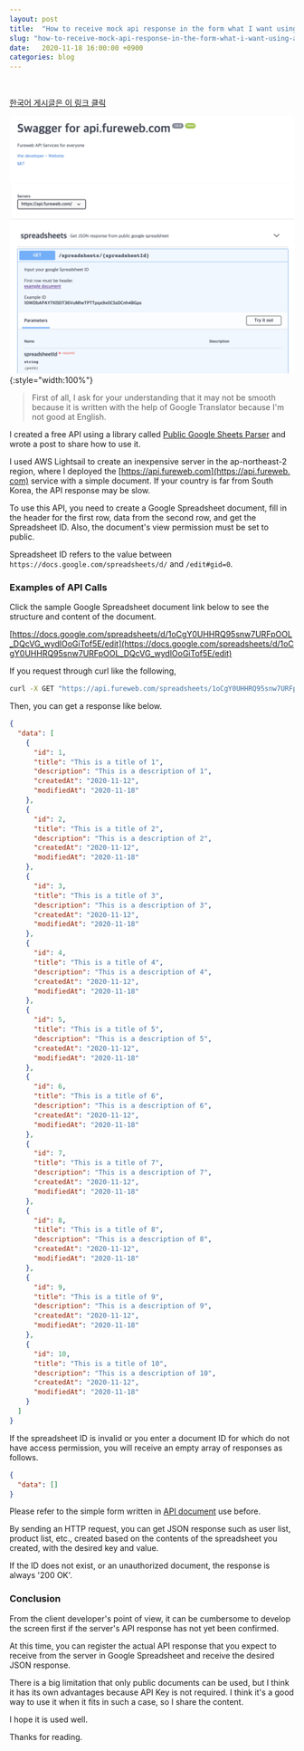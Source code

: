 ```yaml
---
layout: post
title:  "How to receive mock api response in the form what I want using a public google spreadsheet document"
slug: "how-to-receive-mock-api-response-in-the-form-what-i-want-using-a-public-google-spreadsheet-document"
date:   2020-11-18 16:00:00 +0900
categories: blog
---
```

<style>a, li { word-break: break-all; }</style>

<!-- Global site tag (gtag.js) - Google Analytics -->
<script async src="https://www.googletagmanager.com/gtag/js?id=UA-121955159-1"></script>
<script>
  window.dataLayer = window.dataLayer || [];
  function gtag(){dataLayer.push(arguments);}
  gtag('js', new Date());

  gtag('config', 'UA-121955159-1');
</script>
<script async src="//pagead2.googlesyndication.com/pagead/js/adsbygoogle.js"></script>
<!-- fureweb-github -->
<ins class="adsbygoogle"
     style="display:block"
     data-ad-client="ca-pub-6234418861743010"
     data-ad-slot="8427857156"
     data-ad-format="auto"></ins>
<script>
(adsbygoogle = window.adsbygoogle || []).push({});
</script>

<div class="fb-like" data-href="https://fureweb-com.github.io{{page.url}}" data-layout="button_count" data-action="like" data-size="small" data-show-faces="true" data-share="true"></div>
<br>

[한국어 게시글은 이 링크 클릭](https://fureweb-com.github.io/blog/2020/11/17/how-to-receive-mock-api-response-in-the-form-i-want-using-a-public-google-spreadsheet-document.html)

![api.fureweb.com](/assets/img/posts/20201118-api-fureweb-com.png){:style="width:100%"}

>First of all, I ask for your understanding that it may not be smooth because it is written with the help of Google Translator because I'm not good at English.

I created a free API using a library called [Public Google Sheets Parser](https://www.npmjs.com/package/public-google-sheets-parser) and wrote a post to share how to use it.

I used AWS Lightsail to create an inexpensive server in the ap-northeast-2 region, where I deployed the [https://api.fureweb.com](https://api.fureweb.com) service with a simple document. If your country is far from South Korea, the API response may be slow.

To use this API, you need to create a Google Spreadsheet document, fill in the header for the first row, data from the second row, and get the Spreadsheet ID. Also, the document's view permission must be set to public.

Spreadsheet ID refers to the value between `https://docs.google.com/spreadsheets/d/` and `/edit#gid=0`.

### Examples of API Calls

Click the sample Google Spreadsheet document link below to see the structure and content of the document.

[https://docs.google.com/spreadsheets/d/1oCgY0UHHRQ95snw7URFpOOL_DQcVG_wydlOoGiTof5E/edit](https://docs.google.com/spreadsheets/d/1oCgY0UHHRQ95snw7URFpOOL_DQcVG_wydlOoGiTof5E/edit)

If you request through curl like the following,
```sh
curl -X GET "https://api.fureweb.com/spreadsheets/1oCgY0UHHRQ95snw7URFpOOL_DQcVG_wydlOoGiTof5E" -H "accept: */*"
```

Then, you can get a response like below.
```json
{
  "data": [
    {
      "id": 1,
      "title": "This is a title of 1",
      "description": "This is a description of 1",
      "createdAt": "2020-11-12",
      "modifiedAt": "2020-11-18"
    },
    {
      "id": 2,
      "title": "This is a title of 2",
      "description": "This is a description of 2",
      "createdAt": "2020-11-12",
      "modifiedAt": "2020-11-18"
    },
    {
      "id": 3,
      "title": "This is a title of 3",
      "description": "This is a description of 3",
      "createdAt": "2020-11-12",
      "modifiedAt": "2020-11-18"
    },
    {
      "id": 4,
      "title": "This is a title of 4",
      "description": "This is a description of 4",
      "createdAt": "2020-11-12",
      "modifiedAt": "2020-11-18"
    },
    {
      "id": 5,
      "title": "This is a title of 5",
      "description": "This is a description of 5",
      "createdAt": "2020-11-12",
      "modifiedAt": "2020-11-18"
    },
    {
      "id": 6,
      "title": "This is a title of 6",
      "description": "This is a description of 6",
      "createdAt": "2020-11-12",
      "modifiedAt": "2020-11-18"
    },
    {
      "id": 7,
      "title": "This is a title of 7",
      "description": "This is a description of 7",
      "createdAt": "2020-11-12",
      "modifiedAt": "2020-11-18"
    },
    {
      "id": 8,
      "title": "This is a title of 8",
      "description": "This is a description of 8",
      "createdAt": "2020-11-12",
      "modifiedAt": "2020-11-18"
    },
    {
      "id": 9,
      "title": "This is a title of 9",
      "description": "This is a description of 9",
      "createdAt": "2020-11-12",
      "modifiedAt": "2020-11-18"
    },
    {
      "id": 10,
      "title": "This is a title of 10",
      "description": "This is a description of 10",
      "createdAt": "2020-11-12",
      "modifiedAt": "2020-11-18"
    }
  ]
}
```

If the spreadsheet ID is invalid or you enter a document ID for which do not have access permission, you will receive an empty array of responses as follows.
```json
{
  "data": []
}
```

Please refer to the simple form written in [API document](https://api.fureweb.com) use before.

By sending an HTTP request, you can get JSON response such as user list, product list, etc., created based on the contents of the spreadsheet you created, with the desired key and value.

If the ID does not exist, or an unauthorized document, the response is always '200 OK'.


### Conclusion

From the client developer's point of view, it can be cumbersome to develop the screen first if the server's API response has not yet been confirmed.

At this time, you can register the actual API response that you expect to receive from the server in Google Spreadsheet and receive the desired JSON response.

There is a big limitation that only public documents can be used, but I think it has its own advantages because API Key is not required. I think it's a good way to use it when it fits in such a case, so I share the content.

I hope it is used well.

Thanks for reading.

<div class="fb-comments" data-href="https://fureweb-com.github.io{{page.url}}" data-width="100%" data-numposts="10"></div>

<div id="fb-root"></div>
<script>(function(d, s, id) {
  var js, fjs = d.getElementsByTagName(s)[0];
  if (d.getElementById(id)) return;
  js = d.createElement(s); js.id = id;
  js.src = "//connect.facebook.net/ko_KR/sdk.js#xfbml=1&version=v2.10&appId=403216550080274";
  fjs.parentNode.insertBefore(js, fjs);
}(document, 'script', 'facebook-jssdk'));</script>
